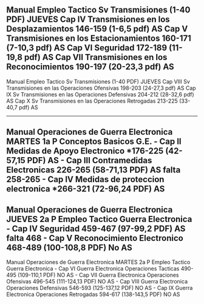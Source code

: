 Manual Empleo Tactico Sv Transmisiones (1-40 PDF)
JUEVES
  Cap IV   Transmisiones en los Desplazamientos     146-159 (1-6,5   pdf) AS 
  Cap V    Transmisiones en los Estacionamientos    160-171 (7-10,3  pdf) AS
  Cap VI   Seguridad                                172-189 (11-19,8 pdf) AS 
  Cap VII  Transmisiones en los Reconocimientos     190-197 (20-23,3 pdf) AS
-------------------------------------------------------------------------------------------------
Manual Empleo Tactico Sv Transmisiones (1-40 PDF)
JUEVES
  Cap VIII Sv Transmisiones en las Operaciones Ofensivas  198-203 (24-27,3 pdf) AS
  Cap IX   Sv Transmisiones en las Operaciones Defensivas 204-212 (28-32,6 pdf) AS
  Cap X    Sv Transmisiones en las Operaciones Retrogadas 213-225 (33-40,7 pdf) AS

-------------------------------------------------------------------------------------------------
Manual Operaciones de Guerra Electronica
MARTES
  1a P Conceptos Basicos G.E.
    - Cap II   Medidas de Apoyo Electronico              *176-225 (42-57,15 PDF) AS
    - Cap III  Contramedidas Electronicas                 226-265 (58-71,13 PDF) AS falta 258-265
    - Cap IV   Medidas de proteccion electronica         *266-321 (72-96,24 PDF) AS 
-------------------------------------------------------------------------------------------------
Manual Operaciones de Guerra Electronica
JUEVES
  2a P Empleo Tactico Guerra Electronica
    - Cap IV   Seguridad                                  459-467 (97-99,2 PDF) AS falta 468
    - Cap V    Reconocimiento Electronico                 468-489 (100-108,8  PDF) No AS
------------------------------------------------------------------------------------------------    
Manual Operaciones de Guerra Electronica
MARTES
  2a P Empleo Tactico Guerra Electronica
    - Cap VI   Guerra Electronica Operaciones Tacticas    490-495 (109-110,1  PDF) NO AS 
    - Cap VII  Guerra Electronica Operaciones Ofensivas   496-545 (111-124,13 PDF) NO AS
    - Cap VIII Guerra Electronica Operaciones Defensivas  546-593 (125-137,12 PDF) NO AS
    - Cap IX   Guerra Electronica Operaciones Retrogadas  594-617 (138-143,5 PDF) NO AS